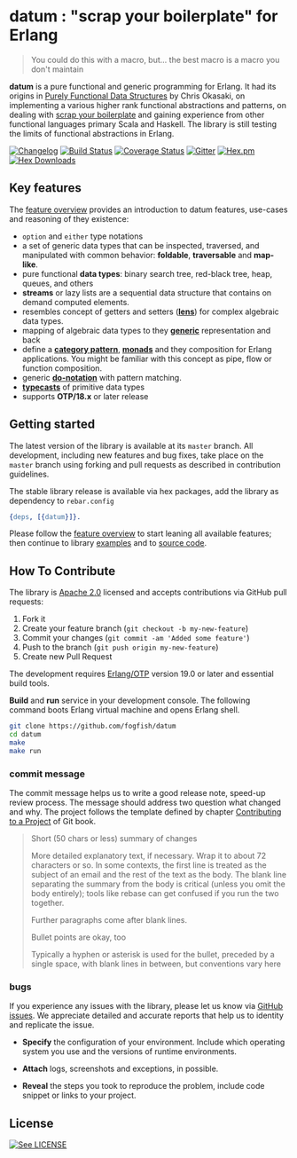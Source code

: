 # datum : "scrap your boilerplate" for Erlang

> You could do this with a macro, but...
> the best macro is a macro you don't maintain

**datum** is a pure functional and generic programming for Erlang. It had its origins in [Purely Functional Data Structures](https://www.cs.cmu.edu/~rwh/theses/okasaki.pdf) by Chris Okasaki, on implementing a various higher rank functional abstractions and patterns, on dealing with [scrap your boilerplate](https://www.microsoft.com/en-us/research/publication/scrap-your-boilerplate-with-class/) and gaining experience from other functional languages primary Scala and Haskell. The library is still testing the limits of functional abstractions in Erlang. 

[![Changelog](https://img.shields.io/badge/changelog-latest-green.svg)](CHANGELOG.md) 
[![Build Status](https://secure.travis-ci.org/fogfish/datum.svg?branch=master)](http://travis-ci.org/fogfish/datum) 
[![Coverage Status](https://coveralls.io/repos/github/fogfish/datum/badge.svg?branch=master)](https://coveralls.io/github/fogfish/datum?branch=master) 
[![Gitter](https://badges.gitter.im/Join%20Chat.svg)](https://gitter.im/generic-programming-for-erlang/datum)
[![Hex.pm](https://img.shields.io/hexpm/v/datum.svg)](https://hex.pm/packages/datum) 
[![Hex Downloads](https://img.shields.io/hexpm/dt/datum.svg)](https://hex.pm/packages/datum)


## Key features

The [feature overview](doc/features.md) provides an introduction to datum features, use-cases and reasoning of they existence:

* `option` and `either` type notations
* a set of generic data types that can be inspected, traversed, and manipulated with common behavior: **foldable**, **traversable** and **map-like**. 
* pure functional **data types**: binary search tree, red-black tree, heap, queues, and others
* **streams** or lazy lists are a sequential data structure that contains on demand computed elements.
* resembles concept of getters and setters ([**lens**](doc/lens.md)) for complex algebraic data types.
* mapping of algebraic data types to they [**generic**](doc/generic.md) representation and back
* define a [**category pattern**](doc/category.md), [**monads**](doc/monad.md) and they composition for Erlang applications. You might be familiar with this concept as pipe, flow or function composition.
* generic [**do-notation**](doc/monad.md) with pattern matching. 
* [**typecasts**](doc/typecast.md) of primitive data types
* supports **OTP/18.x** or later release


## Getting started

The latest version of the library is available at its `master` branch. All development, including new features and bug fixes, take place on the `master` branch using forking and pull requests as described in contribution guidelines.

The stable library release is available via hex packages, add the library as dependency to `rebar.config`

```erlang
{deps, [{datum}]}.
``` 

Please follow the [feature overview](doc/features.md) to start leaning all available features; then continue to library [examples](examples) and to [source code](src).


## How To Contribute

The library is [Apache 2.0](LICENSE) licensed and accepts contributions via GitHub pull requests:

1. Fork it
2. Create your feature branch (`git checkout -b my-new-feature`)
3. Commit your changes (`git commit -am 'Added some feature'`)
4. Push to the branch (`git push origin my-new-feature`)
5. Create new Pull Request

The development requires [Erlang/OTP](http://www.erlang.org/downloads) version 19.0 or later and essential build tools.

**Build** and **run** service in your development console. The following command boots Erlang virtual machine and opens Erlang shell.

```bash
git clone https://github.com/fogfish/datum
cd datum
make
make run
```


### commit message

The commit message helps us to write a good release note, speed-up review process. The message should address two question what changed and why. The project follows the template defined by chapter [Contributing to a Project](http://git-scm.com/book/ch5-2.html) of Git book.

>
> Short (50 chars or less) summary of changes
>
> More detailed explanatory text, if necessary. Wrap it to about 72 characters or so. In some contexts, the first line is treated as the subject of an email and the rest of the text as the body. The blank line separating the summary from the body is critical (unless you omit the body entirely); tools like rebase can get confused if you run the two together.
> 
> Further paragraphs come after blank lines.
> 
> Bullet points are okay, too
> 
> Typically a hyphen or asterisk is used for the bullet, preceded by a single space, with blank lines in between, but conventions vary here
>
>

### bugs

If you experience any issues with the library, please let us know via [GitHub issues](https://github.com/fogfish/datum/issue). We appreciate detailed and accurate reports that help us to identity and replicate the issue. 

* **Specify** the configuration of your environment. Include which operating system you use and the versions of runtime environments. 

* **Attach** logs, screenshots and exceptions, in possible.

* **Reveal** the steps you took to reproduce the problem, include code snippet or links to your project.



## License

[![See LICENSE](https://img.shields.io/hexpm/l/plug.svg?style=for-the-badge)](LICENSE)
